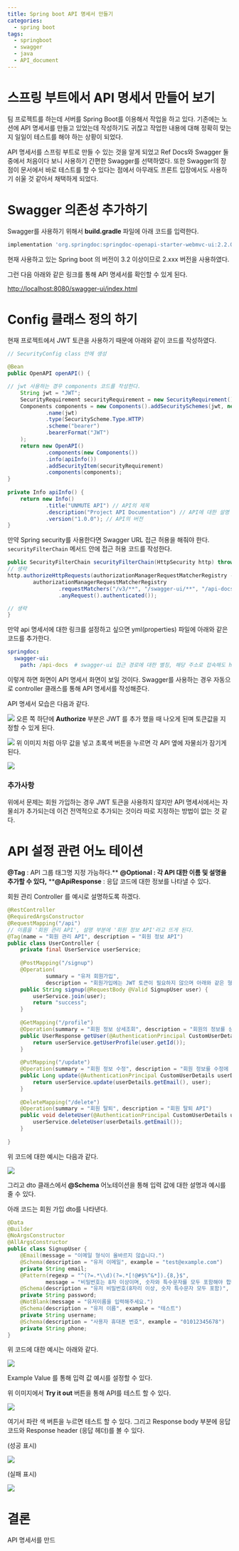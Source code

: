 ```yaml
---
title: Spring boot API 명세서 만들기
categories:
  - spring boot
tags:
  - springboot
  - swagger
  - java
  - API_document
---
```

# 스프링 부트에서 API 명세서 만들어 보기
팀 프로젝트를 하는데 서버를 Spring Boot를 이용해서 작업을 하고 있다. 기존에는 노션에 API 명세서를 만들고 있었는데 작성하기도 귀찮고 작업한 내용에 대해 정확히 맞는지 일일이 테스트를 해야 하는 상황이 되었다. 

 API 명세서를 스프링 부트로 만들 수 있는 것을 알게 되었고 Ref Docs와 Swagger 둘 중에서 처음이다 보니 사용하기 간편한 Swagger를 선택하였다. 또한 Swagger의 장점이 문서에서 바로 테스트를 할 수 있다는 점에서 아무래도 프론트 입장에서도 사용하기 쉬울 것 같아서 채택하게 되었다.

# Swagger 의존성 추가하기
Swagger를 사용하기 위해서  **build.gradle** 파일에 아래 코드를 입력한다.

```gradle
implementation 'org.springdoc:springdoc-openapi-starter-webmvc-ui:2.2.0'
```

현재 사용하고 있는 Spring boot 의 버전이 3.2 이상이므로  2.xxx 버전을 사용하였다.

그런 다음 아래와 같은 링크를 통해 API 명세서를 확인할 수 있게 된다.

[http://localhost:8080/swagger-ui/index.html]()

# Config 클래스 정의 하기

현재 프로젝트에서 JWT 토큰을 사용하기 때문에 아래와 같이 코드를 작성하였다.

```java
// SecurityConfig class 안에 생성

@Bean  
public OpenAPI openAPI() {  

// jwt 사용하는 경우 components 코드를 작성한다.
    String jwt = "JWT";  
    SecurityRequirement securityRequirement = new SecurityRequirement().addList(jwt);  
    Components components = new Components().addSecuritySchemes(jwt, new SecurityScheme()  // JWT 토큰 사용
            .name(jwt)  
            .type(SecurityScheme.Type.HTTP)  
            .scheme("bearer")  
            .bearerFormat("JWT") 
    );  
    return new OpenAPI()  
            .components(new Components())  
            .info(apiInfo())  
            .addSecurityItem(securityRequirement)  
            .components(components);  
}  
  
private Info apiInfo() {  
    return new Info()  
            .title("UNMUTE API") // API의 제목  
            .description("Project API Documentation") // API에 대한 설명  
            .version("1.0.0"); // API의 버전  
}
```

만약 Spring security를 사용한다면 Swagger URL 접근 허용을 해줘야 한다.
`securityFilterChain` 메서드 안에 접근 허용 코드를 작성한다.

```java
public SecurityFilterChain securityFilterChain(HttpSecurity http) throws Exception {
// 생략
http.authorizeHttpRequests(authorizationManagerRequestMatcherRegistry ->  
        authorizationManagerRequestMatcherRegistry  
                .requestMatchers("/v3/**", "/swagger-ui/**", "/api-docs").permitAll()  
                .anyRequest().authenticated());

// 생략
}
```

만약 api 명세서에 대한 링크를 설정하고 싶으면 yml(properties) 파일에 아래와 같은 코드를 추가한다.

```yml
springdoc:
  swagger-ui:
    path: /api-docs  # swagger-ui 접근 경로에 대한 별칭, 해당 주소로 접속해도 http://localhost:8080/swagger-ui/index.html로 리다이렉션 됨.
```

이렇게 하면 화면이 API 명세서 화면이 보일 것이다.
Swagger를 사용하는 경우 자동으로 controller 클래스를 통해 API 명세서를 작성해준다.

API 명세서 모습은 다음과 같다.

![](../assets/images/post/Pasted%20image%2020240429000105.png)
오른 쪽 하단에 **Authorize** 부분은 JWT 를 추가 했을 때 나오게 된며 토큰값을 지정할 수 있게 된다.

![](../assets/images/post/Pasted%20image%2020240429000212.png)
위 이미지 처럼 아무 값을 넣고 초록색 버튼을 누르면 각 API 옆에 자물쇠가 잠기게 된다.

![](../assets/images/post/Pasted%20image%2020240429000315.png)

### 추가사항
위에서 문제는 회원 가입하는 경우 JWT 토큰을 사용하지 않지만 API 명세서에서는 자물쇠가 추가되는데 이건 전역적으로 추가되는 것이라 따로 지정하는 방법이 없는 것 같다.

# API 설정 관련 어노 테이션

**@Tag** :  API 그룹 태그명 지정 가능하다.**
****@Optional** : 각 API 대한 이름 및 설명을 추가할 수 있다,**
****@ApiResponse** : 응답 코드에 대한 정보를 나타낼 수 있다.

회원 관리 Controller 를 예시로 설명하도록 하겠다.

```java
@RestController  
@RequiredArgsConstructor  
@RequestMapping("/api")  
// 이름을 '회원 관리 API', 설명 부분에 '회원 정보 API'라고 뜨게 된다.
@Tag(name = "회원 관리 API", description = "회원 정보 API")  
public class UserController {  
    private final UserService userService;  
  
    @PostMapping("/signup")  
    @Operation(  
            summary = "유저 회원가입",  
            description = "회원가입에는 JWT 토큰이 필요하지 않으며 아래와 같은 형식의 데이터를 받는다.")  
    public String signup(@RequestBody @Valid SignupUser user) {  
        userService.join(user);  
        return "success";  
    }  
  
    @GetMapping("/profile")  
    @Operation(summary = "회원 정보 상세조회", description = "회원의 정보를 상세 조회 API")  
    public UserResponse getUser(@AuthenticationPrincipal CustomUserDetails user) {  
        return userService.getUserProfile(user.getId());  
    }  
  
    @PutMapping("/update")  
    @Operation(summary = "회원 정보 수정", description = "회원 정보를 수정에 사용하는 API")  
    public Long update(@AuthenticationPrincipal CustomUserDetails userDetails, @RequestBody @Valid UpdateUser user) {  
        return userService.update(userDetails.getEmail(), user);  
    }  
  
    @DeleteMapping("/delete")  
    @Operation(summary = "회원 탈퇴", description = "회원 탈퇴 API")  
    public void deleteUser(@AuthenticationPrincipal CustomUserDetails userDetails) {  
        userService.deleteUser(userDetails.getEmail());  
    }  
  
}
```

위 코드에 대한 예시는 다음과 같다.

![](../assets/images/post/Pasted%20image%2020240428235624.png)

그리고 dto 클래스에서 **@Schema** 어노테이션을 통해 입력 값에 대한 설명과 예시를 줄 수 있다.

아래 코드는 회원 가입 dto를 나타낸다.

```java
@Data  
@Builder  
@NoArgsConstructor  
@AllArgsConstructor  
public class SignupUser {  
    @Email(message = "이메일 형식이 올바르지 않습니다.")  
    @Schema(description = "유저 이메일", example = "test@example.com")  
    private String email;  
    @Pattern(regexp = "^(?=.*\\d)(?=.*[!@#$%^&*]).{8,}$",  
            message = "비밀번호는 8자 이상이며, 숫자와 특수문자를 모두 포함해야 합니다.")  
    @Schema(description = "유저 비밀번호(8자리 이상, 숫자 특수문자 모두 포함)", example = "Test1234!")  
    private String password;  
    @NotBlank(message = "유저이름을 입력해주세요.")  
    @Schema(description = "유저 이름", example = "테스트")  
    private String username;  
    @Schema(description = "사용자 휴대폰 번호", example = "01012345678")  
    private String phone;  
}
```

위 코드에 대한 예시는 아래와 같다.

![](../assets/images/post/Pasted%20image%2020240428235946.png)

Example Value 를 통해 입력 값 예시를 설정할 수 있다.

위 이미지에서 **Try it out** 버튼을 통해 API를 테스트 할 수 있다.

![](../assets/images/post/Pasted%20image%2020240429000626.png)

여기서 파란 색 버튼을 누르면 테스트 할 수 있다.
그리고  Response body 부분에 응답 코드와 Response header (응답 헤더)를 볼 수 있다.

(성공 표시)

![](../assets/images/post/Pasted%20image%2020240429000650.png)

(실패 표시)

![](../assets/images/post/Pasted%20image%2020240429000807.png)

# 결론
API 명세서를 만드